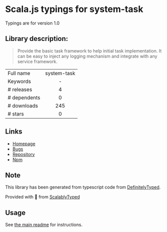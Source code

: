 
# Scala.js typings for system-task

Typings are for version 1.0

## Library description:
> Provide the basic task framework to help initial task implementation.  It can be easy to inject any logging mechanism and integrate with any service framework.

|                    |                 |
| ------------------ | :-------------: |
| Full name          | system-task |
| Keywords           | - |
| # releases         | 4 |
| # dependents       | 0 |
| # downloads        | 245 |
| # stars            | 0 |

## Links
- [Homepage](https://github.com/leocwlam/system-task#readme)
- [Bugs](https://github.com/leocwlam/system-task/issues)
- [Repository](https://github.com/leocwlam/system-task)
- [Npm](https://www.npmjs.com/package/system-task)
    


## Note
This library has been generated from typescript code from [DefinitelyTyped](https://definitelytyped.org).

Provided with :purple_heart: from [ScalablyTyped](https://github.com/oyvindberg/ScalablyTyped)

## Usage
See [the main readme](../../readme.md) for instructions.


